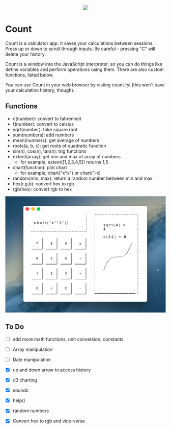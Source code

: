 <p align="center">
<img src="/count.icns">
</p>

# Count

Count is a calculator app. It saves your calculations between sessions. Press up or down to scroll through inputs. Be careful - pressing "C" will delete your history.

Count is a window into the JavaScript interpreter, so you can do things like define variables and perform operations using them. There are also custom functions, listed below.

You can use Count in your web browser by visting count.fyi (this won't save your calculation history, though).

## Functions

* c(number): convert to fahrenheit
* f(number): convert to celsius
* sqrt(number): take square root
* sum(numbers): add numbers
* mean(numbers): get average of numbers
* roots(a, b, c): get roots of quadratic function
* sin(n), cos(n), tan(n): trig functions
* extent(array): get min and max of array of numbers
  * for example, extent([1,2,3,4,5]) returns 1,5
* chart(function): plot chart
  * for example, chart("x*x") or chart("-x)
* random(min, max): return a random number between min and max
* hex(r,g,b): convert hex to rgb
* rgb(hex): convert rgb to hex

<p align="center">
<img src="count_screenshot.png">
</p>


## To Do
- [ ] add more math functions, unit conversion, constants
- [ ] Array manipulation
- [ ] Date manipulation
- [x] up and down arrow to access history
- [x] d3 charting
- [x] sounds
- [x] help()
- [x] random numbers
- [x] Convert hex to rgb and vice-versa

